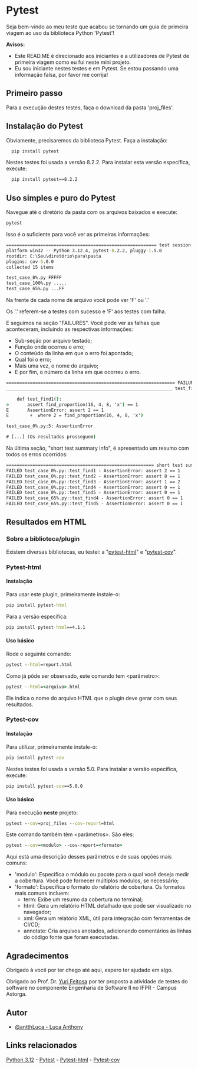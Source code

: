 # Pytest

Seja bem-vindo ao meu teste que acabou se tornando um guia de primeira viagem ao uso da biblioteca Python 'Pytest'!

**Avisos:** 

* Este READ.ME é direcionado aos iniciantes e a utilizadores de Pytest de primeira viagem como eu fui neste mini projeto.
* Eu sou iniciante nestes testes e em Pytest. Se estou passando uma informação falsa, por favor me corrija!

## Primeiro passo
Para a execução destes testes, faça o download da pasta 'proj_files'.
## Instalação do Pytest

Obviamente, precisaremos da biblioteca Pytest. Faça a instalação:

```cmd
  pip install pytest
```

Nestes testes foi usada a versão 8.2.2. Para instalar esta versão específica, execute:

```cmd
  pip install pytest==8.2.2
```
## Uso simples e puro do Pytest

Navegue até o diretório da pasta com os arquivos baixados e execute:

```cmd
pytest
```

Isso é o suficiente para você ver as primeiras informações:

```cmd
========================================================= test session starts =========================================================
platform win32 -- Python 3.12.4, pytest-8.2.2, pluggy-1.5.0
rootdir: C:\Seu\diretório\para\pasta
plugins: cov-5.0.0
collected 15 items                                                                                                                                                                                                                                                                                                            

test_case_0%.py FFFFF
test_case_100%.py .....
test_case_65%.py ...FF  
```

Na frente de cada nome de arquivo você pode ver 'F' ou '.'

Os '.' referem-se a testes com sucesso e 'F' aos testes com falha.

E seguimos na seção "FAILURES". Você pode ver as falhas que aconteceram, incluindo as respectivas informações:

* Sub-seção por arquivo testado;
* Função onde ocorreu o erro;
* O conteúdo da linha em que o erro foi apontado;
* Qual foi o erro;
* Mais uma vez, o nome do arquivo;
* E por fim, o número da linha em que ocorreu o erro.

```cmd
================================================================ FAILURES ================================================================
_______________________________________________________________ test_find1 _______________________________________________________________

    def test_find1():
>       assert find_proportion(16, 4, 8, 'x') == 1
E       AssertionError: assert 2 == 1
E        +  where 2 = find_proportion(16, 4, 8, 'x')

test_case_0%.py:5: AssertionError

# [...] (Os resultados prosseguem)
```

Na última seção, "short test summary info", é apresentado um resumo com todos os erros ocorridos:

```cmd
======================================================== short test summary info =========================================================
FAILED test_case_0%.py::test_find1 - AssertionError: assert 2 == 1
FAILED test_case_0%.py::test_find2 - AssertionError: assert 8 == 1
FAILED test_case_0%.py::test_find3 - AssertionError: assert 1 == 2
FAILED test_case_0%.py::test_find4 - AssertionError: assert 0 == 1
FAILED test_case_0%.py::test_find5 - AssertionError: assert 0 == 1
FAILED test_case_65%.py::test_find4 - AssertionError: assert 0 == 1
FAILED test_case_65%.py::test_find5 - AssertionError: assert 0 == 1
```

## Resultados em HTML

### Sobre a biblioteca/plugin

Existem diversas bibliotecas, eu testei: a "[pytest-html](https://github.com/pytest-dev/pytest-html)" e "[pytest-cov](https://github.com/pytest-dev/pytest-cov)". 

### Pytest-html

#### Instalação

Para usar este plugin, primeiramente instale-o:

```cmd
pip install pytest-html
```

Para a versão específica:

```cmd
pip install pytest-html==4.1.1
```

#### Uso básico

Rode o seguinte comando:

```cmd
pytest --html=report.html
```

Como já pôde ser observado, este comando tem <parâmetro>:

```cmd
pytest --html=<arquivo>.html
```

Ele indica o nome do arquivo HTML que o plugin deve gerar com seus resultados.

### Pytest-cov

#### Instalação

Para utilizar, primeiramente instale-o:

```cmd
pip install pytest-cov
```

Nestes testes foi usada a versão 5.0. Para instalar a versão específica, execute:

```cmd
pip install pytest-cov==5.0.0
```

#### Uso básico

Para execução **neste** projeto:

```cmd
pytest --cov=proj_files --cov-report=html
```

Este comando também têm <parâmetros>. São eles:

```cmd
pytest --cov=<modulo> --cov-report=<formato>
```

Aqui está uma descrição desses parâmetros e de suas opções mais comuns:

* 'modulo': Especifica o módulo ou pacote para o qual você deseja medir a cobertura. Você pode fornecer múltiplos módulos, se necessário;
* 'formato': Especifica o formato do relatório de cobertura. Os formatos mais comuns incluem:
    - term: Exibe um resumo da cobertura no terminal;
    - html: Gera um relatório HTML detalhado que pode ser visualizado no navegador;
    - xml: Gera um relatório XML, útil para integração com ferramentas de CI/CD;
    - annotate: Cria arquivos anotados, adicionando comentários às linhas do código fonte que foram executadas.

## Agradecimentos

Obrigado à você por ter chego até aqui, espero ter ajudado em algo.

Obrigado ao Prof. Dr. [Yuri Feitosa](https://www.linkedin.com/in/yurifeitosa/) por ter proposto a atividade de testes do software no componente Engenharia de Software II no IFPR - Campus Astorga.

## Autor

- [@antthLuca - Luca Anthony](https://www.github.com/antth-luca)

## Links relacionados

[Python 3.12](https://docs.python.org/pt-br/3.12) - [Pytest](https://docs.pytest.org/en/8.2.x) - [Pytest-html](https://github.com/pytest-dev/pytest-html) - [Pytest-cov](https://github.com/pytest-dev/pytest-cov)
